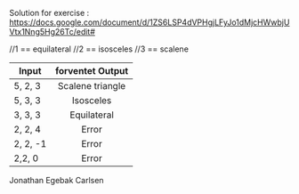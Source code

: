 Solution for exercise : https://docs.google.com/document/d/1ZS6LSP4dVPHgjLFyJo1dMjcHWwbjUVtx1Nng5Hg26Tc/edit#

 //1 == equilateral 
 //2 == isosceles 
  //3 == scalene

| Input                 | forventet Output           |
| -------------         |:-------------:   |
|   5, 2, 3            | Scalene triangle  |
|   5, 3, 3              | Isosceles        |
|   3, 3, 3              | Equilateral      |
|   2, 2, 4             | Error            |
|   2, 2, -1            | Error            |
|   2,2, 0             | Error            |

Jonathan Egebak Carlsen
